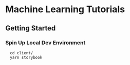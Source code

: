 # Machine Learning Tutorials

## Getting Started

### Spin Up Local Dev Environment
```shell
  cd client/
  yarn storybook
```

